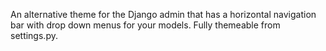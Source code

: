 An alternative theme for the Django admin that has a horizontal navigation bar with drop down menus for your models. Fully themeable from settings.py.